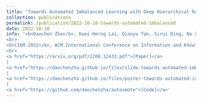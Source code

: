 ```yaml
---
title: "Towards Automated Imbalanced Learning with Deep Hierarchical Reinforcement Learning"
collection: publications
permalink: /publication/2022-10-18-towards-automated-imbalanced
date: 2022-10-18
info: '<b>Daochen Zha</b>, Kwei-Herng Lai, Qiaoyu Tan, Sirui Ding, Na Zou, Xia Hu
<br>
<b>CIKM 2022</b>, ACM International Conference on Information and Knowledge Management
<br>
<a href="https://arxiv.org/pdf/2208.12433.pdf">[Paper]</a>
|
<a href="https://daochenzha.github.io/files/slide-towards-automated-imbalanced.pdf">[Slide]</a>
|
<a href="https://daochenzha.github.io/files/poster-towards-automated-imbalanced.pdf">[Poster]</a>
|
<a href="https://github.com/daochenzha/autosmote">[Code]</a>'
---
```

